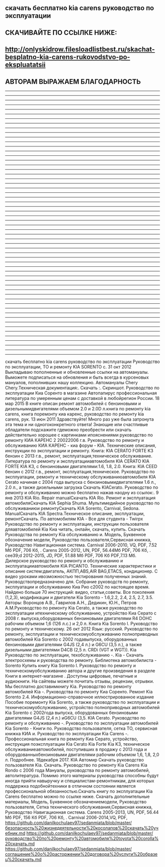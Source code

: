скачать бесплатно kia carens руководство по эксплуатации
--------------------------------------------------
СКАЧИВАЙТЕ ПО ССЫЛКЕ НИЖЕ:
--------------------------------------------------
http://onlyskidrow.filesloadlistbest.ru/skachat-besplatno-kia-carens-rukovodstvo-po-ekspluatatsii
--------------------------------------------------
АВТОРАМ ВЫРАЖАЕМ БЛАГОДАРНОСТЬ
--------------------------------------------------
--------------------------------------------------
--------------------------------------------------
--------------------------------------------------
--------------------------------------------------
--------------------------------------------------
--------------------------------------------------
--------------------------------------------------
--------------------------------------------------
--------------------------------------------------
--------------------------------------------------
--------------------------------------------------
--------------------------------------------------
--------------------------------------------------
--------------------------------------------------
--------------------------------------------------
--------------------------------------------------
--------------------------------------------------
--------------------------------------------------
--------------------------------------------------
--------------------------------------------------
--------------------------------------------------
--------------------------------------------------
--------------------------------------------------
--------------------------------------------------
--------------------------------------------------
--------------------------------------------------
--------------------------------------------------
--------------------------------------------------
--------------------------------------------------
--------------------------------------------------
--------------------------------------------------
--------------------------------------------------
--------------------------------------------------
--------------------------------------------------
--------------------------------------------------
--------------------------------------------------
--------------------------------------------------
--------------------------------------------------
--------------------------------------------------
--------------------------------------------------
--------------------------------------------------
--------------------------------------------------
--------------------------------------------------
--------------------------------------------------
--------------------------------------------------
--------------------------------------------------
--------------------------------------------------
--------------------------------------------------
--------------------------------------------------
--------------------------------------------------
--------------------------------------------------
--------------------------------------------------
--------------------------------------------------
--------------------------------------------------
--------------------------------------------------
--------------------------------------------------
--------------------------------------------------
--------------------------------------------------
скачать бесплатно kia carens руководство по эксплуатации Руководство по эксплуатации, ТО и ремонту KIA SORENTO с. 31 окт 2012  Выкладываю пополненные и обновленные ссылки на автомануалы. Выможете подписаться на обновления  и быть всегда в курсеновых мануалов, пополнивших нашу коллекцию. Автомануалы Chery Chery.Техническая документация:. Скачать :. Cкриншот. Руководство по эксплуатации Киа Соренто в магазине Автопапирус профессиональная литература по умеренным ценам с доставкой в любойрегион России. 18 мар 2015  В книге описан ремонт автомобилей с бензиновыми и дизельнымидвигателями объемом 2.0 и 2.0D л.книга по ремонту kia carens, книга поремонту киа каренс, руководство по ремонту kia carens, рук. 13 июн 2011  Здравствуйте! Много раз уже была затронута эта тема и ни одногоконкретного ответа! Знающие или счастливые обладатели подскажите гдеможно преобрести или скачать действительно хорошее с картинками ипояснениями руководство по ремонту КИА КАРЕНС 2 20022006 г.в. Руководство по ремонту и обслуживанию КИА КАРЕНС - киа форум - KIA. Технические описания, инструкции по эксплуатации и ремонту. Книга: KIA CERATO  FORTE  K3 бензин с 2013 г.в., ремонт, эксплуатация,техническое обслуживание. Литература по ремонту и эксплуатацииавтомобиля KIA CERATO  KIA FORTE  KIA K3, с бензиновыми двигателями:1.6, 1.8, 2.0. Книга: KIA CEED бензин с 2012 г.в., ремонт, эксплуатация,техническое. Руководство по эксплуатации, ремонту и техническому обслуживаниюавтомобиля KIA Cerato начиная с 2004 года выпуска с бензиновымидвигателями 1.6 л., 2.0 л., а также дизельными  загрузка Скачать KIACerato. Руководство по ремонту и обслуживанию можно бесплатно нажав наодну из ссылок:. 9 янв 2013  KIA Rio. Repair manualСкачать KIA Rio. Ремонт и эксплуатация автомобиляСкачать KIA Sephia Shuma. Мультимедийное руководство по обслуживаниюи ремонтуСкачать KIA Sorento, Carnival, Sedona. ManualСкачать KIA Spectra.Техническое описание, эксплуатации, ремонтСкачать. По автомобилям KIA - Все для студента - Twirpx
Руководство по ремонту и эксплуатации, инструкции пользователя дляавтомобилей Kia  Киа читать, онлайн, скачать, купить. Скачать Руководства по ремонту Kia обслуживанию и. Модель, Буквенное обозначение модели, Руководство пользователя,Сервисная книжка, Руководство Навигационная система. Carnival 2006-2010, VQ, PDF, 7.52 Мб  PDF, 706 Кб, . Carens 2005-2012, UN, PDF, 56.44Мб  PDF, 706 Кб, . cee39;d 2012-2015, JD, PDF, 51.88 Мб  PDF, 706 Кб  PDF,7.13 Мб. Дилерское руководство по ремонту и обслуживанию и эксплуатацииавтомобиля KIA PICANTO. Технические характеристики и описание систем:двигатель, АКПП,ABS,AIR BAG,ETACS, кондиционер. С видео уроками ивозможностью тестирования полученных знаний. Руководствопредназначено для. Собрание руководств по ремонту, эксплуатации и обслуживанию Киа Рио с2002 по настоящее время. Найдено больше 70 инструкций: видео, статьи,советы. Все поколения (1,2,3), модификации и двигатели Kia Sorento - 1.6,2.2, 2.4, 2.5, 2.7, 3.5. Авторы: Воронцов А.В., Гаврилов А.Н., Дедикин, Ю.Н., Петров А.М.Руководство по ремонту Kia Cerato, а также руководство по эксплуатации итехническому обслуживанию, устройство Киа Серато с 2008 г. выпуска,оборудованных бензиновыми двигателями R4 DOHC рабочим объемом 1,6 (126 л.с.) и 2,0 л. Книга Kia Sorento I. Руководство по ремонту и техническому. 26 окт 2012  Язык: русский. Руководство по ремонту, эксплуатации и техническомуобслуживанию полноприводных автомобилей Kia Sorento с 2002 годавыпуска, оборудованных бензиновыми двигателями G4JS (2,4 л.) и G6CU (3,5 л.), а также дизельными двигателями D4CB (2,5 л. CRDi (VGT и WGT)). Kia Руководство по эксплуатации, техобслуживанию  -. Kia - Скачать электросхемы и руководства по ремонту. Библиотека автомобилиста - Sorento
Купить книгу Kia Sorento I. Руководство по ремонту и техническомуобслуживанию автора и другие произведения в разделе Книги в интернет-магазине . Доступны цифровые, печатные и аудиокниги. На сайтевы можете почитать отзывы, рецензии, отрывки. Мы бесплатно доставимкнигу Kia. Руководство по ремонту автомобилей Kia -. Руководства по ремонту Киа Соренто. Ремонт Kia Sorento 2.4. Информационно-справочное иллюстрированное издание Пособие поремонту Kia Sorento, а также руководство по эксплуатации и техническомуобслуживанию, устройство полноприводных автомобилей Kia Sorento с 2002года выпуска, оборудованных бензиновыми двигателями G4JS (2,4 л.) иG6CU (3,5. KIA Cerato. Руководство по ремонту и обслуживанию -. Руководство по эксплуатации автомобилей Kia Sorento - Книги по. Руководство пользователя, сетка ТО, сервисная книжка КИА и. Руководство по эксплуатации Kia Carens -. Профессиональная книга по ремонту Киа Серато, устройство, инструкция поэксплуатации Kia Cerato  Kia Forte  Kia K3, техническое обслуживаниеавтомобилей, поступивших в продажу с 2013 года и оборудованныхбензиновыми двигателями рабочим объемом 1,6, 1,8, 2,0 л. Подробнее. 18декабря 2017. KIA Автомир  Скачать руководство пользователя Kia. Скачать. Руководство по ремонту Kia Carens  Kia Rondo c 2006 года
Мануалы, руководства по ремонту автомобилей, автолитература. Помимо этого материалы руководства способны будут иногда прийти навыручку и специалистам-ремонтникам, для которых поддержка подобнойтехники в отличном состоянии является профессиональной обязанностью.Скачать книгу по эксплуатации Kia Carens бесплатно можно по ссылке ниже. Скачать дополнительные материалы,  Модель, Буквенное обозначениемодели, Руководство пользователя, Сетка технического обслуживания,Сервисная книжка, Руководство Навигационная система. Carens 2005-2013, UN, PDF, 56.44 Мб  PDF, 156 Кб  PDF, 706 Кб, . Carnival 2006-2014,VQ, PDF,
https://github.com/danilkochulaev97/sedanmiata/blob/master/безопасность%20жизнедеятельности%20косолапов%20скачать%20учебник.md
https://github.com/danilkochulaev97/sedanmiata/blob/master/руководство%20по%20ремонту%20автомобиля%20toyota%20corolla%20скачать.md
https://github.com/danilkochulaev97/sedanmiata/blob/master/соглашение%20о%20расторжении%20договора%20услуги%20образец%20скачать.md